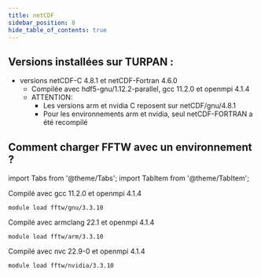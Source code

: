 ```yaml
---
title: netCDF
sidebar_position: 8
hide_table_of_contents: true
---
```




## Versions installées sur TURPAN :

   - versions netCDF-C 4.8.1 et netCDF-Fortran 4.6.0
        - Compilée avec hdf5-gnu/1.12.2-parallel,  gcc 11.2.0 et openmpi 4.1.4
        - ATTENTION:
            - Les versions arm et nvidia C reposent sur netCDF/gnu/4.8.1
            - Pour les environnements arm et nvidia, seul netCDF-FORTRAN a été recompilé


## Comment charger FFTW avec un environnement ? 

import Tabs from '@theme/Tabs';
import TabItem from '@theme/TabItem';

<Tabs>
  <TabItem value="gnu" label="GNU" default>

Compilé avec gcc 11.2.0 et openmpi 4.1.4

```
module load fftw/gnu/3.3.10
```

  </TabItem>
  <TabItem value="arm" label="ARM">

Compilé avec armclang 22.1 et openmpi 4.1.4

```
module load fftw/arm/3.3.10
```

  </TabItem>
  <TabItem value="nvidia" label="NVIDIA">

Compilé avec nvc 22.9-0 et openmpi 4.1.4

```
module load fftw/nvidia/3.3.10
```
  </TabItem>
</Tabs>

